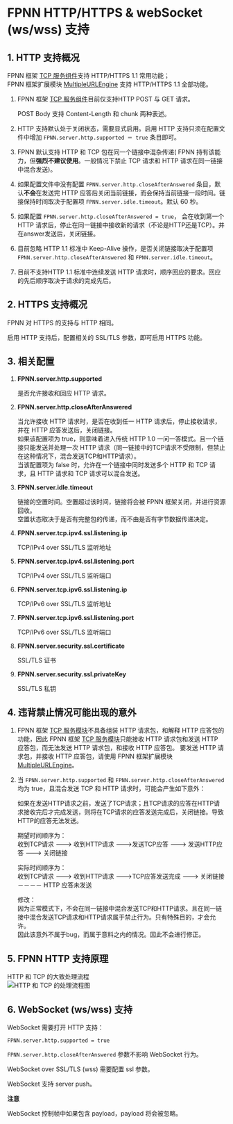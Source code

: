 # FPNN HTTP/HTTPS & webSocket (ws/wss) 支持

## 1. HTTP 支持概况

FPNN 框架 [TCP 服务组件](APIs/core/TCPEpollServer.md)支持 HTTP/HTTPS 1.1 常用功能；  
FPNN 框架扩展模块 [MultipleURLEngine](APIs/extends/MultipleURLEngine.md) 支持 HTTP/HTTPS 1.1 全部功能。

1. FPNN 框架 [TCP 服务组件](APIs/core/TCPEpollServer.md)目前仅支持HTTP POST 与 GET 请求。

	POST Body 支持 Content-Length 和 chunk 两种表述。

1. HTTP 支持默认处于关闭状态，需要显式启用。启用 HTTP 支持只须在配置文件中增加 `FPNN.server.http.supported ＝ true` 条目即可。
1. FPNN 默认支持 HTTP 和 TCP 包在同一个链接中混杂传递( FPNN 持有该能力，但**强烈不建议使用**。一般情况下禁止 TCP 请求和 HTTP 请求在同一链接中混合发送)。
1. 如果配置文件中没有配置 `FPNN.server.http.closeAfterAnswered` 条目，默认**不会**在发送完 HTTP 应答后关闭当前链接，而会保持当前链接一段时间。链接保持时间取决于配置项 `FPNN.server.idle.timeout`。默认 60 秒。
1. 如果配置 `FPNN.server.http.closeAfterAnswered = true`， 会在收到第一个 HTTP 请求后，停止在同一链接中接收新的请求（不论是HTTP还是TCP）。并在answer发送后，关闭链接。
1. 目前忽略 HTTP 1.1 标准中 Keep-Alive 操作，是否关闭链接取决于配置项 `FPNN.server.http.closeAfterAnswered` 和 `FPNN.server.idle.timeout`。
1. 目前不支持HTTP 1.1 标准中连续发送 HTTP 请求时，顺序回应的要求。回应的先后顺序取决于请求的完成先后。


## 2. HTTPS 支持概况

FPNN 对 HTTPS 的支持与 HTTP 相同。

启用 HTTP 支持后，配置相关的 SSL/TLS 参数，即可启用 HTTPS 功能。


## 3. 相关配置

1. **FPNN.server.http.supported**

	是否允许接收和回应 HTTP 请求。

1. **FPNN.server.http.closeAfterAnswered**

	当允许接收 HTTP 请求时，是否在收到任一 HTTP 请求后，停止接收请求，并在 HTTP 应答发送后，关闭链接。  
	如果该配置项为 true，则意味着进入传统 HTTP 1.0 一问一答模式。且一个链接只能发送并处理一次 HTTP 请求（同一链接中的TCP请求不受限制，但禁止在这种情况下，混合发送TCP和HTTP请求）。  
	当该配置项为 false 时，允许在一个链接中同时发送多个 HTTP 和 TCP 请求，且 HTTP 请求和 TCP 请求可以混合发送。

1. **FPNN.server.idle.timeout**

	链接的空置时间。空置超过该时间，链接将会被 FPNN 框架关闭，并进行资源回收。  
	空置状态取决于是否有完整包的传递，而不由是否有字节数据传递决定。

1. **FPNN.server.tcp.ipv4.ssl.listening.ip**

	TCP/IPv4 over SSL/TLS 监听地址

1. **FPNN.server.tcp.ipv4.ssl.listening.port**

	TCP/IPv4 over SSL/TLS 监听端口

1. **FPNN.server.tcp.ipv6.ssl.listening.ip**

	TCP/IPv6 over SSL/TLS 监听地址

1. **FPNN.server.tcp.ipv6.ssl.listening.port**

	TCP/IPv6 over SSL/TLS 监听端口

1. **FPNN.server.security.ssl.certificate**

	SSL/TLS 证书

1. **FPNN.server.security.ssl.privateKey**

	SSL/TLS 私钥


## 4. 违背禁止情况可能出现的意外

1. FPNN 框架 [TCP 服务模块](APIs/core/TCPEpollServer.md)不具备组装 HTTP 请求包，和解释 HTTP 应答包的功能，因此 FPNN 框架 [TCP 服务模块](APIs/core/TCPEpollServer.md)只能接收 HTTP 请求包和发送 HTTP 应答包，而无法发送 HTTP 请求包，和接收 HTTP 应答包。
	要发送 HTTP 请求包，并接收 HTTP 应答包，请使用 FPNN 框架扩展模块 [MultipleURLEngine](APIs/extends/MultipleURLEngine.md)。

1. 当 `FPNN.server.http.supported` 和 `FPNN.server.http.closeAfterAnswered` 均为 true，且混合发送 TCP 和 HTTP 请求时，可能会产生如下意外：

	如果在发送HTTP请求之前，发送了TCP请求；且TCP请求的应答在HTTP请求接收完后才完成发送，则将在TCP请求的应答发送完成后，关闭链接。导致HTTP的应答无法发送。

	期望时间顺序为：  
	收到TCP请求 ---> 收到HTTP请求 --->发送TCP应答 ---> 发送HTTP应答 ---> 关闭链接

	实际时间顺序为：  
	收到TCP请求 ---> 收到HTTP请求 --->TCP应答发送完成 ---> 关闭链接－－－－ HTTP 应答未发送

	修改：  
	因为正常模式下，不会在同一链接中混合发送TCP和HTTP请求。且在同一链接中混合发送TCP请求和HTTP请求属于禁止行为。只有特殊目的，才会允许。  
	因此该意外不属于bug，而属于意料之内的情况。因此不会进行修正。


## 5. FPNN HTTP 支持原理

HTTP 和 TCP 的大致处理流程  
![HTTP 和 TCP 的处理流程图](fpnn-http-tcp-flow.png)


## 6. WebSocket (ws/wss) 支持

WebSocket 需要打开 HTTP 支持：

	FPNN.server.http.supported = true

`FPNN.server.http.closeAfterAnswered` 参数不影响 WebSocket 行为。

WebSocket over SSL/TLS (wss) 需要配置 ssl 参数。

WebSocket 支持 server push。

**注意**

WebSocket 控制帧中如果包含 payload，payload 将会被忽略。
